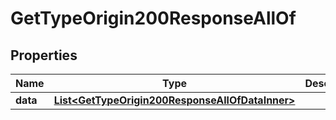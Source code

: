 

# GetTypeOrigin200ResponseAllOf


## Properties

| Name | Type | Description | Notes |
|------------ | ------------- | ------------- | -------------|
|**data** | [**List&lt;GetTypeOrigin200ResponseAllOfDataInner&gt;**](GetTypeOrigin200ResponseAllOfDataInner.md) |  |  [optional] |



